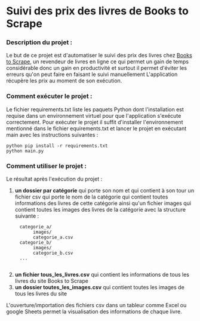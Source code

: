 # Suivi des prix des livres de Books to Scrape

### Description du projet :

  Le but de ce projet est d'automatiser le suivi des prix des livres chez [Books to Scrape](http://books.toscrape.com/), un revendeur de livres en ligne ce qui permet un gain de temps 
  considérable donc un gain en productivité et surtout il permet d'éviter les erreurs qu'on peut faire en faisant le suivi manuellement L'application récupère 
  les prix au moment de son exécution.
  
### Comment exécuter le projet :

Le fichier requirements.txt liste les paquets Python dont l'installation est requise dans un environnement virtuel pour que l'application s'exécute correctement. 
Pour exécuter le projet il suffit d'installer l'environnement mentionné dans le fichier equirements.txt et lancer le projet en exécutant main avec les instructions suivantes :

````commandline
python pip install -r requirements.txt
python main.py
````



### Comment utiliser le projet :

Le résultat après l'exécution du projet :

1. **un dossier par catégorie** qui porte son nom et qui contient à son tour un fichier csv qui porte le nom de la catégorie qui contient toutes informations des livres 
de cette catégorie ainsi qu'un fichier images qui contient toutes les images des livres de la catégorie avec la structure suivante :

```
     categorie_a/
          images/
          categorie_a.csv
     categorie_b/
          images/
          categorie_b.csv
     ...
   
```
2. **un fichier tous_les_livres.csv** qui contient les informations de tous les livres du site Books to Scrape
3. **un dossier toutes_les_images.csv** qui contient toutes les images de tous les livres du site

L'ouverture/importation des fichiers csv dans un tableur comme Excel ou google Sheets permet la visualisation des informations de chaque livre.
